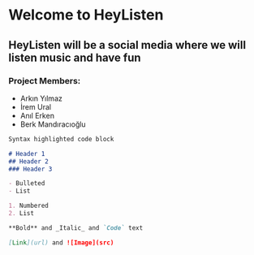 # Welcome to HeyListen

## HeyListen will be a social media where we will listen music and have fun

### Project Members:
- Arkın Yılmaz
- İrem Ural
- Anıl Erken
- Berk Mandıracıoğlu




```markdown
Syntax highlighted code block

# Header 1
## Header 2
### Header 3

- Bulleted
- List

1. Numbered
2. List

**Bold** and _Italic_ and `Code` text

[Link](url) and ![Image](src)
```



